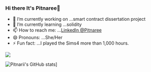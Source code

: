 ### Hi there It's Pitnaree👋

- 🔭 I’m currently working on ...smart contract dissertation project
- 🌱 I’m currently learning ...solidity
- 📫 How to reach me: ...[LinkedIn @Pitnaree](https://www.linkedin.com/in/pitnaree-krachangwong-547a12185/)
- 😄 Pronouns: ...She/Her
- ⚡ Fun fact: ...I played the Sims4 more than 1,000 hours.

![](https://komarev.com/ghpvc/?username=pitnarii&style=plastic)


![Pitnarii's GitHub stats](https://github-readme-stats.vercel.app/api?username=pitnarii&theme=radical&show_icons=true)]
<!-- (https://github.com/pitnarii/github-readme-stats)  -->
